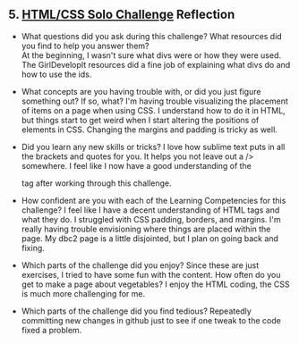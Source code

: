 ## 5. [HTML/CSS Solo Challenge](5_HTML_CSS_solo_challenge/readme.md) Reflection

* What questions did you ask during this challenge? What resources did you find to help you answer them?  
	At the beginning, I wasn't sure what divs were or how they were used.  The GirlDevelopIt resources did a fine job of explaining what divs do and how to use the ids.
	
* What concepts are you having trouble with, or did you just figure something out? If so, what?
	I'm having trouble visualizing the placement of items on a page when using CSS.  I understand how to do it in HTML, but things start to get weird when I start altering the positions of elements in CSS.  Changing the margins and padding is tricky as well.

* Did you learn any new skills or tricks?
	I love how sublime text puts in all the brackets and quotes for you.  It helps you not leave out a /> somewhere.  I feel like I now have a good understanding of the <div> tag after working through this challenge.

* How confident are you with each of the Learning Competencies for this challenge? 
	I feel like I have a decent understanding of HTML tags and what they do.  I struggled with CSS padding, borders, and margins.  I'm really having trouble envisioning where things are placed within the page.  My dbc2 page is a little disjointed, but I plan on going back and fixing.

* Which parts of the challenge did you enjoy?
	Since these are just exercises, I tried to have some fun with the content.  How often do you get to make a page about vegetables? I enjoy the HTML coding, the CSS is much more challenging for me.

* Which parts of the challenge did you find tedious?
	Repeatedly committing new changes in github just to see if one tweak to the code fixed a problem.

